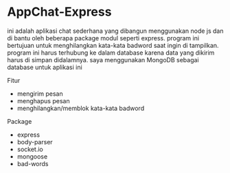 # AppChat-Express

ini adalah aplikasi chat sederhana yang dibangun menggunakan node js dan di bantu oleh beberapa package modul seperti express.
program ini bertujuan untuk menghilangkan kata-kata badword saat ingin di tampilkan. program ini harus terhubung ke dalam database
karena data yang dikirim harus di simpan didalamnya. saya menggunakan MongoDB sebagai database untuk aplikasi ini

Fitur 
- mengirim pesan
- menghapus pesan
- menghilangkan/memblok kata-kata badword

Package
- express
- body-parser
- socket.io
- mongoose
- bad-words

